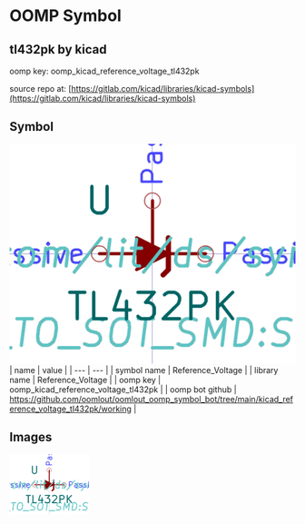 # OOMP Symbol  
## tl432pk  by kicad  
  
oomp key: oomp_kicad_reference_voltage_tl432pk  
  
source repo at: [https://gitlab.com/kicad/libraries/kicad-symbols](https://gitlab.com/kicad/libraries/kicad-symbols)  
## Symbol  
  
[![working.png](working_600.png)](working.png)  
| name | value | 
| --- | --- | 
| symbol name | Reference_Voltage | 
| library name | Reference_Voltage | 
| oomp key | oomp_kicad_reference_voltage_tl432pk | 
| oomp bot github | https://github.com/oomlout/oomlout_oomp_symbol_bot/tree/main/kicad_reference_voltage_tl432pk/working | 
## Images  
  
[![working.png](working_140.png)](working.png)  

